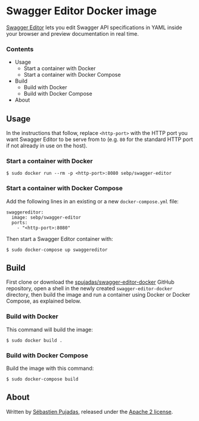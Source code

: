 # Swagger Editor Docker image

[Swagger Editor](http://editor.swagger.io/) lets you edit Swagger API specifications in YAML inside your browser and preview documentation in real time.

### Contents

 - Usage
	 - Start a container with Docker
	 - Start a container with Docker Compose
 - Build
	 - Build with Docker
	 - Build with Docker Compose
 - About

## Usage

In the instructions that follow, replace `<http-port>` with the HTTP port you want Swagger Editor to be serve from to (e.g. `80` for the standard HTTP port if not already in use on the host).

### Start a container with Docker

	$ sudo docker run --rm -p <http-port>:8080 sebp/swagger-editor

### Start a container with Docker Compose

Add the following lines in an existing or a new `docker-compose.yml` file:

	swaggereditor:
	  image: sebp/swagger-editor
	  ports:
	    - "<http-port>:8080"

Then start a Swagger Editor container with:

	$ sudo docker-compose up swaggereditor


## Build

First clone or download the [spujadas/swagger-editor-docker](https://github.com/spujadas/swagger-editor-docker) GitHub repository, open a shell in the newly created `swagger-editor-docker` directory, then build the image and run a container using Docker or Docker Compose, as explained below.

### Build with Docker

This command will build the image:

	$ sudo docker build .

### Build with Docker Compose

Build the image with this command:

	$ sudo docker-compose build

## About

Written by [Sébastien Pujadas](http://pujadas.net), released under the [Apache 2 license](http://www.apache.org/licenses/LICENSE-2.0).

